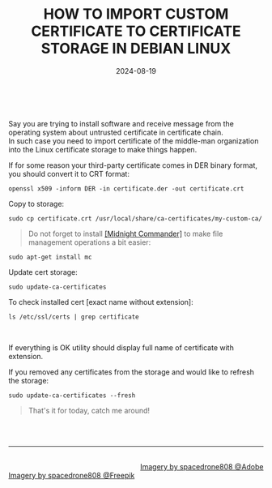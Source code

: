 ﻿---
title: HOW TO IMPORT CUSTOM CERTIFICATE TO CERTIFICATE STORAGE IN DEBIAN LINUX
date: 2024-08-19
thumbnail: "img/gallery/1975.jpg"
categories:	
- "Software"
- "Technology"
- "FAQ"
- "Security"
tags:
- "Debian"
- "Linux"

weight: 1
---

<br>


Say you are trying to install software and receive message from the operating system about untrusted certificate in certificate chain.
<br>
In such case you need to import certificate of the middle-man organization into the Linux certificate storage to make things happen.   


If for some reason your third-party certificate comes in DER binary format, you should convert it to CRT format:

```
openssl x509 -inform DER -in certificate.der -out certificate.crt
```

Copy to storage:

```
sudo cp certificate.crt /usr/local/share/ca-certificates/my-custom-ca/
```

> Do not forget to install [[Midnight Commander]](https://midnight-commander.org) to make file management operations a bit easier:

```
sudo apt-get install mc
```

Update cert storage:

```
sudo update-ca-certificates
```

To check installed cert [exact name without extension]:

``` 
ls /etc/ssl/certs | grep certificate 
```

<br>

If everything is OK utility should display full name of certificate with extension.

If you removed any certificates from the storage and would like to refresh the storage:
```
sudo update-ca-certificates --fresh
```

> That's it for today, catch me around!


<br>
<br>

<hr>

<div class="demo_line_two_stock_links">

<p style="text-align:right; margin-bottom: 0;">
<br>
<a href="https://stock.adobe.com/contributor/204789995/spacedrone808" target="_blank">Imagery by spacedrone808 @Adobe </a></p>
<a href="https://www.freepik.com/author/spacedrone808" target="_blank">Imagery by spacedrone808 @Freepik </a></p>

</div>